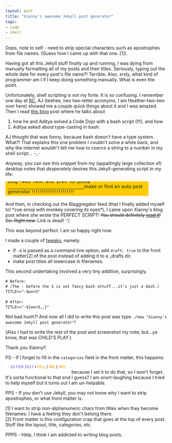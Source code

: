 ```yaml
---
layout: post
title: "Xianny's awesome Jekyll post generator"
tags:
- code
- shell
---
```


Oops, note to self - need to strip special characters such as apostrophes from file names. (Guess how I came up with that one..[1]).

Having got all this Jekyll stuff finally up and running, I was dying from manually formatting all of my posts and their titles. Seriously, typing out the whole date for every post's file name?! Terrible. Also, srsly, what kind of programmer am I if I keep doing something manually. What is even the point.

Unfortunately, shell scripting is _not_ my forte.<!--more--> It is so confusing. I remember one day at [RC](https://recurse.com), AJ (teehee, two two-letter acronyms, I am Heather-two-two over here) showed me a couple quick things about it and I was amazed. Then I read [this blog](https://strugee.net/blog/2017/02/rc-week-7) post where he talks about 

1) how he and Aditya solved a Code Dojo with a bash script (!!!), and how  
2) Aditya asked about type-casting in bash.  

AJ thought that was funny, because bash doesn't have a type system. What?! That explains this one problem I couldn't solve a while back, and why the internet wouldn't tell me how to coerce a string to a number in my shell script... -_-

Anyway, you can see this snippet from my (appallingly large collection of) desktop notes that _desperately_ desires this Jekyll-generating script in my life:  

![it has a lot of exclamation points. because i wanted it.](/img/post-generator-wanted.png)

And then, in checking out the Blaggregator feed (that I finally added myself to! \*cue emoji with monkey covering its eyes\*), I came upon Xianny's blog post where she wrote the PERFECT SCRIPT! ~~You should definitely [read it](http://journal.xianny.com/2017/02/21/autogen-jekyll-new-post.html)! Go. Right now.~~ Link is dead! :'(

This was beyond perfect. I am so happy right now. 

I made a couple of [tweaks](https://gist.github.com/heatherbooker/50672cef429e667270b39c0d19f44fe3), namely:

- if `-d` is passed as a command line option, add `draft: true` to the front matter[2] of the post instead of adding it to a _drafts dir.
- make post titles all lowercase in filenames.  

This second undertaking involved a very tiny addition, surprisingly.

```
# Before:
# (The - before the $ is not fancy bash shtuff...it's just a dash.)
TITLE+="-$word" 
 
# After:
TITLE+="-${word,,}"
```

Not bad hunh?! And now all I did to write this post was type `./new "Xianny's awesome Jekyll post generator"`! 

(Also I had to write the rest of the post and screenshot my note, but...ya know, that was CHILD'S PLAY.)

Thank you Xianny!!


PS - If I forget to fill in the `categories` field in the front matter, this happens:   
![nonsense categories on the post](/img/fill-me-in.png)
because I set it to do that, so I won't forget. It's sorta functional to that end I guess? I am snort-laughing because I tried to help myself but it turns out I am un-helpable.

PPS - If you don't use Jekyll, you may not know why I want to strip apostrophes, or what front matter is.

[1] I want to strip non-alphanumeric chars from titles when they become filenames. I have a feeling they don't belong there.  
[2] Front matter is this configuration crap that goes at the top of every post. Stuff like the layout, title, categories, etc.

PPPS - Help, I think I am addicted to writing blog posts.
